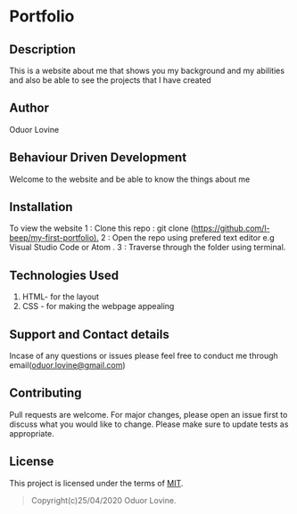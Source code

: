 # Portfolio

## Description

This is a website about me that shows you my background and my abilities and also be able to see the projects that I have created

## Author

Oduor Lovine

## Behaviour Driven Development

Welcome to the website and be able to know the things about me

## Installation

To view the website
 1 : Clone this repo : git clone (<https://github.com/l-beep/my-first-portfolio).>
 2 : Open the repo using prefered text editor e.g Visual Studio Code or Atom .
 3 : Traverse through the folder using terminal.

## Technologies Used

1. HTML- for the layout
2. CSS - for making the webpage appealing

## Support and Contact details

Incase of any questions or issues please feel free to conduct me through email(oduor.lovine@gmail.com)

## Contributing

Pull requests are welcome. For major changes, please open an issue first to discuss what you would like to change. Please make sure to update tests as appropriate.

## License

This project is licensed under the terms of [MIT](https://choosealicense.com/licenses/mit/).
>Copyright(c)25/04/2020 Oduor Lovine.
